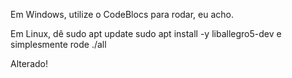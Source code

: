Em Windows, utilize o CodeBlocs para rodar, eu acho.

Em Linux, dê
    sudo apt update
    sudo apt install -y liballegro5-dev
e simplesmente rode
    ./all


Alterado!